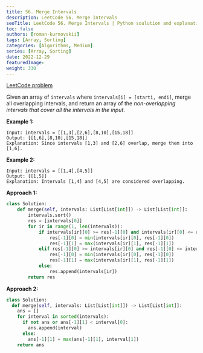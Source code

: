 ```yaml
---
title: 56. Merge Intervals
description: LeetCode 56. Merge Intervals
seoTitle: LeetCode 56. Merge Intervals | Python soulution and explanation
toc: false
authors: [roman-kurnovskii]
tags: [Array, Sorting]
categories: [Algorithms, Medium]
series: [Array, Sorting]
date: 2022-12-29
featuredImage:
weight: 330
---
```


[LeetCode problem](https://leetcode.com/problems/maximum-subarray/)

Given an array of `intervals` where `intervals[i] = [starti, endi]`, merge all overlapping intervals, and return an array of the *non-overlapping intervals that cover all the intervals in the input*.

**Example 1:**

    Input: intervals = [[1,3],[2,6],[8,10],[15,18]]
    Output: [[1,6],[8,10],[15,18]]
    Explanation: Since intervals [1,3] and [2,6] overlap, merge them into [1,6].

**Example 2:**

    Input: intervals = [[1,4],[4,5]]
    Output: [[1,5]]
    Explanation: Intervals [1,4] and [4,5] are considered overlapping.

**Approach 1:**


```python
class Solution:
    def merge(self, intervals: List[List[int]]) -> List[List[int]]:
        intervals.sort()
        res = [intervals[0]]
        for ir in range(1, len(intervals)):
            if intervals[ir][0] >= res[-1][0] and intervals[ir][0] <= res[-1][1]: # [1,3],[2,6]
                res[-1][0] = min(intervals[ir][0], res[-1][0])
                res[-1][1] = max(intervals[ir][1], res[-1][1])
            elif res[-1][0] >= intervals[ir][0] and res[-1][0] <= intervals[ir][1]: # [1,3],[0,4]
                res[-1][0] = min(intervals[ir][0], res[-1][0])
                res[-1][1] = max(intervals[ir][1], res[-1][1])
            else:
                res.append(intervals[ir])
        return res
```

**Approach 2:**

```python
class Solution:
  def merge(self, intervals: List[List[int]]) -> List[List[int]]:
    ans = []
    for interval in sorted(intervals):
      if not ans or ans[-1][1] < interval[0]:
        ans.append(interval)
      else:
        ans[-1][1] = max(ans[-1][1], interval[1])
    return ans
```